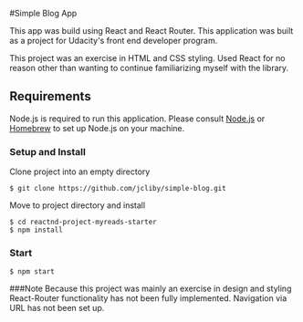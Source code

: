 #Simple Blog App

This app was build using React and React Router. This application was built as a project for Udacity's front end developer program.

This project was an exercise in HTML and CSS styling. Used React for no reason other than wanting to continue familiarizing myself with the library.

## Requirements

Node.js is required to run this application. Please consult [Node.js](https://nodejs.org/en/) or [Homebrew](https://brew.sh/) to set up Node.js on your machine.

### Setup and Install

Clone project into an empty directory

```
$ git clone https://github.com/jcliby/simple-blog.git
```

Move to project directory and install

```
$ cd reactnd-project-myreads-starter
$ npm install
```

### Start

```
$ npm start
```

###Note
Because this project was mainly an exercise in design and styling React-Router functionality has not been fully implemented. Navigation via URL has not been set up.
